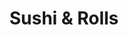 ---
layout: place
title: "Sushi & Rolls"
permalink: /michigan/livonia/sushi-rolls.html
stateAbbr: MI
stateName: Michigan
cityName: Livonia
seo:
  name: "Sushi & Rolls"
  type: Restaurant
  links: http://www.mimealtime.com/restaurant/sushiandrolls
description: "Down-to-earth sushi bar offering sashimi, clever rolls & other Japanese eats in a narrow space. Looking for sushi in Livonia, Michigan? Check out Sushi & Rol..."
place_id: ChIJ78M3ApCtJIgRkvJPIlsfJ90
photos:
  - name: >-
      places/ChIJ78M3ApCtJIgRkvJPIlsfJ90/photos/AeeoHcJiiJHE4B99RRMGNgWxTszoCD4W2mISP_v-dCAN7j9dLpj4-uZr0SId8-zHT-Oe3__6ZtY7k4xKi6Ch6UFcgbdpAQT4JsgcLvCjxITchkTO8bKPuYJ6QoeNTQDiJr1ERNxjYEG0y6TZcuRun2mBzpg03ok8UEiDzVja0ASkr_YWhiCPtdhZsWpuS71agllUfqwzfxzUrZwQXUtHJ-6BdMcYUvuDYkAa3xoj6yazQctm-f8q9cpkqn72Iuwh4LGELjxAP9s73RpjD-0SqFIPu9lZAhb2gJHR0412C8EPW3M-Fe9f25x54DsSgssZdZlpJ1-o1hT6ZkOzrUTNfr0jgYk94xgFg-9j9RYtyAqorIuOSJhsDj2iLcPW_Mhm5Zdd0wu5Ed7V4ESPx4PCXwbmc7pH24q-8Th1UmYIzK3MTgo
    widthPx: 4048
    heightPx: 3036
    authorAttributions:
      - displayName: Larry Scheer
        uri: https://maps.google.com/maps/contrib/112121401937978397541
        photoUri: >-
          https://lh3.googleusercontent.com/a-/ALV-UjXkSLEP7xzwQZJ0AcZT-aRFd1VAmQf6EgOz1MVIwPqXWu0XQXp31A=s100-p-k-no-mo
    flagContentUri: >-
      https://www.google.com/local/imagery/report/?cb_client=maps_api_places.places_api&image_key=!1e10!2sCIHM0ogKEICAgID4_d2rOA&hl=en-US
    googleMapsUri: >-
      https://www.google.com/maps/place//data=!3m4!1e2!3m2!1sCIHM0ogKEICAgID4_d2rOA!2e10!4m2!3m1!1s0x8824ad900237c3ef:0xdd271f5b224ff292
  - name: >-
      places/ChIJ78M3ApCtJIgRkvJPIlsfJ90/photos/AeeoHcKPBwoihux4gCwWN7-AftxoQUkiPptJpQ0JPgqSFeSD5yELvXbyjk2CFjW8qznwmy862ZlPXRko8_6uLTqlRijP_aKDQECwlu4d_L3NqFIQqT7SoDY9-r0-XTJxcH2XYOzqh8NNixnAo10NbgPuh5KiTDnpuZVToCNUNEemLnpkP62oLnW0nhTeJST3zbeAumvmlxg8rJVm6tvZMjqej8R5KkUZmXH6K6mOR21091RAhQ2_7vb1pU91gZiiiH--PQMJYZ0p94HnWctMIR_ERbzHsbVNHm0lhgFAwj2zy-Mj-8xe8xJCo5Iywvh0r6fzLmVXwK0grcyzQPQOCebaXBvtSagp30kwUeeLy_ig7rq0ELe20SBrt2dfW2EXIrakcqMm4QeQs27H_dWXf397hVx4fK903wUtOj41K5MbVVaxMw
    widthPx: 3648
    heightPx: 2736
    authorAttributions:
      - displayName: Carlos Ramirez
        uri: https://maps.google.com/maps/contrib/116137951057449519366
        photoUri: >-
          https://lh3.googleusercontent.com/a/ACg8ocKp0zKzsUB0E2nPNC7tJwGbwvb-kq5rtVkfcnWzqtPRj-uG446D=s100-p-k-no-mo
    flagContentUri: >-
      https://www.google.com/local/imagery/report/?cb_client=maps_api_places.places_api&image_key=!1e10!2sCIHM0ogKEICAgIC26YfEOg&hl=en-US
    googleMapsUri: >-
      https://www.google.com/maps/place//data=!3m4!1e2!3m2!1sCIHM0ogKEICAgIC26YfEOg!2e10!4m2!3m1!1s0x8824ad900237c3ef:0xdd271f5b224ff292
  - name: >-
      places/ChIJ78M3ApCtJIgRkvJPIlsfJ90/photos/AeeoHcL1cc10z1QBUtwSjDm6my7KAlXx6eTgH0bnP1XXR9QjnPwRVNiHhM6TmSaKvN4XY2kS8cxevs0p4AQbKMXLLde_n5915LZRzou7PviSXkk8_dinMKxmvKgpODdQm5iWcfd4FZmqFA5neudsA7xep8E2D4GQygpCsyVu_oRLsohEMvwqNhUc6YzWrGt9cbmOEqWDRX-id6GxhFUJn2ebnuuMLY9MrxxvT_6nGRc92fFCrzO2R1B6LNVocmKZk4rnGNqyl6r1-iYHvQ_S3YDmT-N_RrgYw2DfUAqvsBNklz9NTyYpC1j9Uxh5Hw5X13izff5zLeEng_HQzVvMElVyvSEdXYHTKD45iKeg3uzKCDsH0OMAIhD82IYPea4FwSnC1Jzgo2aAfgE1m--rzps-_gY5mHwmBJYZyr6zYEHkC4eokuk
    widthPx: 3000
    heightPx: 4000
    authorAttributions:
      - displayName: LD Martinez
        uri: https://maps.google.com/maps/contrib/106546595486109227982
        photoUri: >-
          https://lh3.googleusercontent.com/a-/ALV-UjWsFMupA7rpdC1uSwdkGbIrQt5uYe4fVVxpKXeGoMEB1gQxMpA6lQ=s100-p-k-no-mo
    flagContentUri: >-
      https://www.google.com/local/imagery/report/?cb_client=maps_api_places.places_api&image_key=!1e10!2sCIHM0ogKEICAgICN9ZrzxAE&hl=en-US
    googleMapsUri: >-
      https://www.google.com/maps/place//data=!3m4!1e2!3m2!1sCIHM0ogKEICAgICN9ZrzxAE!2e10!4m2!3m1!1s0x8824ad900237c3ef:0xdd271f5b224ff292
  - name: >-
      places/ChIJ78M3ApCtJIgRkvJPIlsfJ90/photos/AeeoHcLOgpOfBlEPcymEbR51XPnznJcZ_0zM8U4bLgz3jtc-D9hDr7b2YDVLZNsxnEX2dWQRmkb33YdgkGEzRirMTozBR0pTArd_RXMo6AuU5p12MYf0zsSTFScxdmxDa-EsaDdUux0Z6efG5ja5RJp8Byyu84_s71SuS25vccaRvhYxGhksuB69xUXiXrH9dAKSfyIxn_4Fjyi_iWnfWnWE0hR8mRSxoo8tBWLobOdVY3agVWhyE8-tcQmKwTYq7lH2G7zVN1kQM1p534dMmwJDF3VgqbWog0pwrLP1EzwKib-4tg33N2ceAfrEMyQeR92caStdpmrBc1bdbCCgT-uCGmyxKSnibOynTM7SHXVaZXM6At6BR_2Z6KNPSF2MsRh3TFM0uaJobZoDNBVRpfKQR05bzjG7HlrWVPb-QVIRUS-0Qg
    widthPx: 3024
    heightPx: 4032
    authorAttributions:
      - displayName: Sage Recaps
        uri: https://maps.google.com/maps/contrib/104575468813715090828
        photoUri: >-
          https://lh3.googleusercontent.com/a-/ALV-UjWMnDjDR-oR4ODFPKoXzW_L-LNanX709IEFncYkEAtpTCbPZdhX=s100-p-k-no-mo
    flagContentUri: >-
      https://www.google.com/local/imagery/report/?cb_client=maps_api_places.places_api&image_key=!1e10!2sCIHM0ogKEICAgIC1h4_WMw&hl=en-US
    googleMapsUri: >-
      https://www.google.com/maps/place//data=!3m4!1e2!3m2!1sCIHM0ogKEICAgIC1h4_WMw!2e10!4m2!3m1!1s0x8824ad900237c3ef:0xdd271f5b224ff292
  - name: >-
      places/ChIJ78M3ApCtJIgRkvJPIlsfJ90/photos/AeeoHcJK_zuesgSHEgnE7gSTQyWAelZKcxFOjyRu8SOHS8BojMc94SnJztlO5xljPk57nYThRu6hDIGrrsON00nICoclbFBphY9CZqPC6YdOIQyUsa9EGaZ2FaAzGfo8Nweogk4paElOKyFSEidwAywmOHNyaoTCqXO_C_c2AZxZ84tQxD5tezwmmp4wu7H5a1StEoQGwyQq_sZO_XfwPKD0GpcY9rRP6tKvcjRCVYDW2Loi621W8GpJdsEQyxyZFHu40Q25-MkDAMF_vHgcmhkH-5MIjsUgJiWqe4kIgxcIo6UnVrLb9EbhVT0S9Jqu7M1mlnOTTSdY3u-t9odIaQLucPmliyz5Frubg4GmQlB6EzqaLpsxVx6hN6zIiMsDTBj3niGgYcT5DgUwhR0rrYVvME2nHwMfR5WWTdZKQ-mxBOPY2DGJ
    widthPx: 3024
    heightPx: 4032
    authorAttributions:
      - displayName: Zhimin Yang
        uri: https://maps.google.com/maps/contrib/102119717820863224833
        photoUri: >-
          https://lh3.googleusercontent.com/a/ACg8ocIOtKQirML6svGtyQ4oVKZikDT1UCYtPGefj1cQ-TStD4A0Uw=s100-p-k-no-mo
    flagContentUri: >-
      https://www.google.com/local/imagery/report/?cb_client=maps_api_places.places_api&image_key=!1e10!2sCIHM0ogKEICAgICX2ODWlwE&hl=en-US
    googleMapsUri: >-
      https://www.google.com/maps/place//data=!3m4!1e2!3m2!1sCIHM0ogKEICAgICX2ODWlwE!2e10!4m2!3m1!1s0x8824ad900237c3ef:0xdd271f5b224ff292
  - name: >-
      places/ChIJ78M3ApCtJIgRkvJPIlsfJ90/photos/AeeoHcJoMsr30kB8XD1_m37WbIkP5Hz7XZGUQtXI1-EuG3Pg3epz6yo3qMyhMdINZ_e_1UfASK_9Yys3bE0JW9mShdwDAJOCSc96OIpWD56CjopPxGcBC6GMwr8nCmTDiEV0GIQQBLFPYQbwyxZCqI5jKaF-OCY-hpZFRgr1XwwkuSuP0rC614ovmGaKdjzvuFsRksMviotzJrJW18QrPb67oNewybuxt9l8zFRedSq2t7Tda0OIG9LHAv0ncRrLgvQbk4118akF6tYd7WE3VVLiwTirDyFFZwfCbrgD3kvgav5z2pOav9d8D1XGWkLD2s2UR8WRZMSe9dfRpPiiG77eiodbHWz5T7tPL1AqRqOmgKd0KeBrsiUZzvnp2L3dTbSA8pM0WQS1OdFBouyHhsuOY6ia2BBoxPq2WQnYzju1EJk
    widthPx: 3024
    heightPx: 4032
    authorAttributions:
      - displayName: Zhimin Yang
        uri: https://maps.google.com/maps/contrib/102119717820863224833
        photoUri: >-
          https://lh3.googleusercontent.com/a/ACg8ocIOtKQirML6svGtyQ4oVKZikDT1UCYtPGefj1cQ-TStD4A0Uw=s100-p-k-no-mo
    flagContentUri: >-
      https://www.google.com/local/imagery/report/?cb_client=maps_api_places.places_api&image_key=!1e10!2sCIHM0ogKEICAgICX2ODWew&hl=en-US
    googleMapsUri: >-
      https://www.google.com/maps/place//data=!3m4!1e2!3m2!1sCIHM0ogKEICAgICX2ODWew!2e10!4m2!3m1!1s0x8824ad900237c3ef:0xdd271f5b224ff292
  - name: >-
      places/ChIJ78M3ApCtJIgRkvJPIlsfJ90/photos/AeeoHcLQsYqmWmSdiEH0TarEJPI_g750uTJSqls1gc2C3sJ94bCLf1Hts8ilAUHQNOfCANCYLD2HgfPpzjBEuRBu8kQXtlHgKCwyfv_TKThmkZXRRC2xp7HgO40FagoNjnvxmiR3DptK9lXgJyRfttQBXmjayGOVBInXviJvMY-grMohJmbdDRdsDIQO4--uMqOR5tRgNehIbSHug430PV-HgU_vdV0X_8FkxODGN3kWf2xqwvcrM_cvF52PbRHz6pzjz0XDJmsKLaGUsnhwD8N1xNr2qXTLxeyoaX8mZqt9PahwAOHMBa3vRlkUAR7ArHxBr3tnDqYJNCNSN2YEjwKSEWKobkF11vsFJjj_yWuBLTTrw8VtbSinx5cB90z9hkGXuuLeHyeDszABivYs-_FggRtbx6UleBdDd32yGXbnHLc
    widthPx: 4080
    heightPx: 3072
    authorAttributions:
      - displayName: Nina T
        uri: https://maps.google.com/maps/contrib/100304207699364724351
        photoUri: >-
          https://lh3.googleusercontent.com/a-/ALV-UjW1dxiGzf71MDSQ87RK9AzPwLLDpC0gdCLa9CFGZUFGL5Ln2QOB=s100-p-k-no-mo
    flagContentUri: >-
      https://www.google.com/local/imagery/report/?cb_client=maps_api_places.places_api&image_key=!1e10!2sCIHM0ogKEICAgIC586P3YQ&hl=en-US
    googleMapsUri: >-
      https://www.google.com/maps/place//data=!3m4!1e2!3m2!1sCIHM0ogKEICAgIC586P3YQ!2e10!4m2!3m1!1s0x8824ad900237c3ef:0xdd271f5b224ff292
  - name: >-
      places/ChIJ78M3ApCtJIgRkvJPIlsfJ90/photos/AeeoHcIn5YIyL7TNfnJ8YvxQjePXuTp4wNZoWFPXzNCCr6EIMfsAKsFS-O2-GamO6usuWuZIVr9kyUYiCpoz_CzTX3C9wGvBNFbA7mhp5F44xYg61-Q-QgeUdQYZ5153h0phXlxxDmzESrD7J3D_3qJanyEkFGNUtq2ysu9BVXNQkT7cliWKJttjPFE-_JeZhPhBmUshanS_RgxUBinE0IrZFvx9BA71WxYuQA4iSOXoxIpeYHZVNwgrYEFkZMkYdSsCBs4aihNb7TF1Yz7fFy9rWG6Vk3gJWFjzvC9FTk78u8S8XhXYylYuw6HE0Pe_1nSCoaFDBkRDQKNlV2uaDnUYIK2nsaZwv2ReDbY-Xy4xg4zopdTEOmKNVJYBPe5peGs1-r2TPVOA4h1Sr72i2FtKUHYRAcXu7S9NGe_ax8EzJ7QiR6VW
    widthPx: 3024
    heightPx: 4032
    authorAttributions:
      - displayName: Rahul S
        uri: https://maps.google.com/maps/contrib/117205171398156774879
        photoUri: >-
          https://lh3.googleusercontent.com/a-/ALV-UjWe_1eS4jWJq2rEBztaPCR1OP-6jmOo-VXPjZquG-4DzH6snpWF=s100-p-k-no-mo
    flagContentUri: >-
      https://www.google.com/local/imagery/report/?cb_client=maps_api_places.places_api&image_key=!1e10!2sCIHM0ogKEICAgICv2Jf18gE&hl=en-US
    googleMapsUri: >-
      https://www.google.com/maps/place//data=!3m4!1e2!3m2!1sCIHM0ogKEICAgICv2Jf18gE!2e10!4m2!3m1!1s0x8824ad900237c3ef:0xdd271f5b224ff292
  - name: >-
      places/ChIJ78M3ApCtJIgRkvJPIlsfJ90/photos/AeeoHcJJZEnYoKhdJEzxgXR7Eiu3PAXzoyq7iWDPla2_3XyHpH2UAAhqUGMkwYZVOKjZC7UI7vLGVnaJ2ZzKVaHZ02SQ0OZ65CAfcbMRihfrTfTr2vQ54YctU5RPoomiOCHWqsWrg5Im4h-18tVik_Dim6RJ8PsNYjpSHIbEcq8uIlB1U8iJaVAfMTknx7aFijqnEuZ_YPT6IVCETzBB_yDYSCZ5iBJzwOLZnkcEvuoxeSXRphFFIjait309cjaVDLJ7Ape-i4zc9wS5uI3MPxy4J9ln-Mnu2gKIcdf4YeRM_wXuO8GLrCAVtMXTMbmF-pwXnUIepKX-bjKMSI2ji7sdVKPzE33-rsgyoe6-n-7LKtiI0-khY8XRQB0pow9tmbBZ5BxPeU8z-RoaI3jzfePCGKaAIwPbIVfrv5OqWOS0fssulw
    widthPx: 1836
    heightPx: 3264
    authorAttributions:
      - displayName: Mary Hodges
        uri: https://maps.google.com/maps/contrib/101890039557693290999
        photoUri: >-
          https://lh3.googleusercontent.com/a-/ALV-UjXp0dLeTj9nQqmEmhRf_nBH83rR-qS2riBcBZlkmbOJ5_uFjl3fPQ=s100-p-k-no-mo
    flagContentUri: >-
      https://www.google.com/local/imagery/report/?cb_client=maps_api_places.places_api&image_key=!1e10!2sCIHM0ogKEICAgIDE5oqYPA&hl=en-US
    googleMapsUri: >-
      https://www.google.com/maps/place//data=!3m4!1e2!3m2!1sCIHM0ogKEICAgIDE5oqYPA!2e10!4m2!3m1!1s0x8824ad900237c3ef:0xdd271f5b224ff292
  - name: >-
      places/ChIJ78M3ApCtJIgRkvJPIlsfJ90/photos/AeeoHcLa8DtrrJvJuJOtAWk_uoTWA4HpAoJD7dTW3KpcYqRKyVhi1GrVLVEGHp1_Xc0-dgVBsQDAiSyV2i55zciNxerqYAIgbMiQKAzU6HF6NOdNSYksUlkQzo9gE5Z6uxBKUTuPd1x_QpNomFI4h3e7a8RdR-on2MbxL9ZTMaYZ4EPfJtUKu_KG2zCIaCpDBXkTT9PBxa7D5iVND_lz676jxPksiZwSaJfj8sfrnoTU1CNAtK0vwHigpHaTfAgua1bgoYZ5fKWkX1sDp3FrcUnowOqe9y2TgAycMXWD5n3bETX-R3iyOAwbgQWP5pCTekyOHgaRoJdkkcbtoQxNBlFaiFEg5nF3rnGMeDcYhdJhkJq5nLELdPuZuGiEf0CBSV4OjoTHfmUk7CQ1pN6KV_Bq1UVbh3NMwuTpDLZSd-F7BKk
    widthPx: 2348
    heightPx: 2472
    authorAttributions:
      - displayName: Claudette Wilkins
        uri: https://maps.google.com/maps/contrib/103707277222957560863
        photoUri: >-
          https://lh3.googleusercontent.com/a-/ALV-UjXEnxGpY-fs7LB1S8yGsiRg71E-pDtkpibLbgKuVfODvoX-lw9I=s100-p-k-no-mo
    flagContentUri: >-
      https://www.google.com/local/imagery/report/?cb_client=maps_api_places.places_api&image_key=!1e10!2sCIHM0ogKEICAgIDEvYjgZg&hl=en-US
    googleMapsUri: >-
      https://www.google.com/maps/place//data=!3m4!1e2!3m2!1sCIHM0ogKEICAgIDEvYjgZg!2e10!4m2!3m1!1s0x8824ad900237c3ef:0xdd271f5b224ff292
address: 17382 Haggerty Rd, Livonia, MI 48152, USA
street: 17382 Haggerty Rd
city: Livonia
state: MI
zip: '48152'
country: USA
neighborhood: null
latitude: '42.414242'
longitude: '-83.431661'
accessibility_options:
  wheelchairAccessibleParking: true
  wheelchairAccessibleEntrance: true
  wheelchairAccessibleRestroom: true
  wheelchairAccessibleSeating: true
business_status: OPERATIONAL
name: Sushi & Rolls
google_maps_links:
  directionsUri: >-
    https://www.google.com/maps/dir//''/data=!4m7!4m6!1m1!4e2!1m2!1m1!1s0x8824ad900237c3ef:0xdd271f5b224ff292!3e0
  placeUri: https://maps.google.com/?cid=15935740282751939218
  writeAReviewUri: >-
    https://www.google.com/maps/place//data=!4m3!3m2!1s0x8824ad900237c3ef:0xdd271f5b224ff292!12e1
  reviewsUri: >-
    https://www.google.com/maps/place//data=!4m4!3m3!1s0x8824ad900237c3ef:0xdd271f5b224ff292!9m1!1b1
  photosUri: >-
    https://www.google.com/maps/place//data=!4m3!3m2!1s0x8824ad900237c3ef:0xdd271f5b224ff292!10e5
primary_type: Japanese Restaurant
opening_hours:
  regular: null
  current: null
secondary_opening_hours:
  regular:
    weekdayDescriptions: null
    type: null
  current:
    weekdayDescriptions: null
    type: null
phone: (734) 779-2141
price_level: PRICE_LEVEL_MODERATE
price_range: $10 &ndash; $20
rating: '4.4'
rating_count: 448
website: http://www.mimealtime.com/restaurant/sushiandrolls
reviews:
  - name: >-
      places/ChIJ78M3ApCtJIgRkvJPIlsfJ90/reviews/ChZDSUhNMG9nS0VJQ0FnTUNJMzl1cmFnEAE
    relativePublishTimeDescription: a week ago
    rating: 5
    text:
      text: >-
        My family and I were out of town, and my daughter decided she wanted to
        try Sushi for the first time.


        We decided on this place because they had a Chicken Teriyaki Sushi roll,
        which we figured might be the easiest for her to start with. But we all
        ordered several different types of Sushi so she could try different
        types.


        All the sushi was AMAZING! It was all freshly prepared and came out
        super quick. The staff was friendly and welcoming, and full of smiles :)


        Thank you guys for making my daughter's first sushi experience so
        awesome! She loved the Tempura California roll and is now a big time
        fan!


        We'll definitely be back when we are in your area again.
      languageCode: en
    originalText:
      text: >-
        My family and I were out of town, and my daughter decided she wanted to
        try Sushi for the first time.


        We decided on this place because they had a Chicken Teriyaki Sushi roll,
        which we figured might be the easiest for her to start with. But we all
        ordered several different types of Sushi so she could try different
        types.


        All the sushi was AMAZING! It was all freshly prepared and came out
        super quick. The staff was friendly and welcoming, and full of smiles :)


        Thank you guys for making my daughter's first sushi experience so
        awesome! She loved the Tempura California roll and is now a big time
        fan!


        We'll definitely be back when we are in your area again.
      languageCode: en
    authorAttribution:
      displayName: Dustin Mansfield
      uri: https://www.google.com/maps/contrib/107500120565508845360/reviews
      photoUri: >-
        https://lh3.googleusercontent.com/a-/ALV-UjWIVNrCK8MymmFaWy_3A2GkQCd5XQf5GNGJKRdSfAeztU8nnTA=s128-c0x00000000-cc-rp-mo
    publishTime: '2025-04-05T21:15:18.338153Z'
    flagContentUri: >-
      https://www.google.com/local/review/rap/report?postId=ChZDSUhNMG9nS0VJQ0FnTUNJMzl1cmFnEAE&d=17924085&t=1
    googleMapsUri: >-
      https://www.google.com/maps/reviews/data=!4m6!14m5!1m4!2m3!1sChZDSUhNMG9nS0VJQ0FnTUNJMzl1cmFnEAE!2m1!1s0x8824ad900237c3ef:0xdd271f5b224ff292
  - name: >-
      places/ChIJ78M3ApCtJIgRkvJPIlsfJ90/reviews/ChZDSUhNMG9nS0VJQ0FnSUN2MkpmMU1nEAE
    relativePublishTimeDescription: 4 months ago
    rating: 5
    text:
      text: >-
        If you’re looking for “sushi” nearby just try them out. Good value and
        decent food; good service with limited seating but a lot better than the
        chain Chinese place across the street.
      languageCode: en
    originalText:
      text: >-
        If you’re looking for “sushi” nearby just try them out. Good value and
        decent food; good service with limited seating but a lot better than the
        chain Chinese place across the street.
      languageCode: en
    authorAttribution:
      displayName: Rahul S
      uri: https://www.google.com/maps/contrib/117205171398156774879/reviews
      photoUri: >-
        https://lh3.googleusercontent.com/a-/ALV-UjWe_1eS4jWJq2rEBztaPCR1OP-6jmOo-VXPjZquG-4DzH6snpWF=s128-c0x00000000-cc-rp-mo-ba5
    publishTime: '2024-12-07T21:33:45.709031Z'
    flagContentUri: >-
      https://www.google.com/local/review/rap/report?postId=ChZDSUhNMG9nS0VJQ0FnSUN2MkpmMU1nEAE&d=17924085&t=1
    googleMapsUri: >-
      https://www.google.com/maps/reviews/data=!4m6!14m5!1m4!2m3!1sChZDSUhNMG9nS0VJQ0FnSUN2MkpmMU1nEAE!2m1!1s0x8824ad900237c3ef:0xdd271f5b224ff292
  - name: >-
      places/ChIJ78M3ApCtJIgRkvJPIlsfJ90/reviews/ChdDSUhNMG9nS0VJQ0FnTUN3bEtiNzl3RRAB
    relativePublishTimeDescription: 3 weeks ago
    rating: 1
    text:
      text: >-
        Nope. Got spring roll special $6, it was only 2 small rolls cut into
        halves. How cheap and chintzy. They were ok. Sumo roll and veggie roll
        was basic and lackluster. Got the glass noodle with vegetables special
        and it was all onions and gloppy noodles uhg. $6.99. Took one bite and
        sent it back and they argued with me to take it off the bill. Basically
        told me too bad I ordered it. I told them it was unacceptable and they
        didn’t offer me anything to replace it. Finally they conceded and told
        me next time they won’t do that. Your right. Won’t be back.
      languageCode: en
    originalText:
      text: >-
        Nope. Got spring roll special $6, it was only 2 small rolls cut into
        halves. How cheap and chintzy. They were ok. Sumo roll and veggie roll
        was basic and lackluster. Got the glass noodle with vegetables special
        and it was all onions and gloppy noodles uhg. $6.99. Took one bite and
        sent it back and they argued with me to take it off the bill. Basically
        told me too bad I ordered it. I told them it was unacceptable and they
        didn’t offer me anything to replace it. Finally they conceded and told
        me next time they won’t do that. Your right. Won’t be back.
      languageCode: en
    authorAttribution:
      displayName: Lin H
      uri: https://www.google.com/maps/contrib/105785713215697478495/reviews
      photoUri: >-
        https://lh3.googleusercontent.com/a-/ALV-UjWhynaW0mUxPlNMbNPHvOAQEZ_Sa9llGuAaST65YOaClv6veG6b=s128-c0x00000000-cc-rp-mo-ba4
    publishTime: '2025-03-16T23:39:36.644679Z'
    flagContentUri: >-
      https://www.google.com/local/review/rap/report?postId=ChdDSUhNMG9nS0VJQ0FnTUN3bEtiNzl3RRAB&d=17924085&t=1
    googleMapsUri: >-
      https://www.google.com/maps/reviews/data=!4m6!14m5!1m4!2m3!1sChdDSUhNMG9nS0VJQ0FnTUN3bEtiNzl3RRAB!2m1!1s0x8824ad900237c3ef:0xdd271f5b224ff292
  - name: >-
      places/ChIJ78M3ApCtJIgRkvJPIlsfJ90/reviews/ChdDSUhNMG9nS0VJQ0FnSUMxaDRfV2t3RRAB
    relativePublishTimeDescription: a year ago
    rating: 4
    text:
      text: >-
        I recently ordered dinner from Sushi and Rolls in Livonia, and it was
        quite an experience! First up was the Tempura California Roll. It scored
        an 8/10 for me, perfectly crispy and flavorful. Then came the Cancun
        Roll, topped with mangoes that added a delightful balance of sweetness -
        a solid 9/10. The Dynamite Roll was another highlight; deep-fried to
        perfection, it was an absolute delight and also earned a 9/10.


        My husband tried the Bibim-Bob with Beef and loved it, giving it a 9/10.
        We also tried the Wednesday Special, which included the Las Vegas &
        American Dream rolls. Unfortunately, these were a bit of a letdown due
        to the excessive cream cheese, which overpowered the other flavors,
        leading to a score of 4/10. However, I believe that with less cream
        cheese, they could potentially reach a 7.


        The Miso Soup was good, earning an 8/10 - a comforting and tasty choice.
        The Octopus Nigiri was also enjoyable, deserving an 8/10. However, the
        Glass Noodles didn't quite hit the mark for me, scoring only a 3/10 as I
        didn't quite like them.


        Overall, I loved most of the dishes here at Sushi and Rolls. The quality
        and flavors were impressive, and I'm definitely planning to order again
        to try more of their offerings.
      languageCode: en
    originalText:
      text: >-
        I recently ordered dinner from Sushi and Rolls in Livonia, and it was
        quite an experience! First up was the Tempura California Roll. It scored
        an 8/10 for me, perfectly crispy and flavorful. Then came the Cancun
        Roll, topped with mangoes that added a delightful balance of sweetness -
        a solid 9/10. The Dynamite Roll was another highlight; deep-fried to
        perfection, it was an absolute delight and also earned a 9/10.


        My husband tried the Bibim-Bob with Beef and loved it, giving it a 9/10.
        We also tried the Wednesday Special, which included the Las Vegas &
        American Dream rolls. Unfortunately, these were a bit of a letdown due
        to the excessive cream cheese, which overpowered the other flavors,
        leading to a score of 4/10. However, I believe that with less cream
        cheese, they could potentially reach a 7.


        The Miso Soup was good, earning an 8/10 - a comforting and tasty choice.
        The Octopus Nigiri was also enjoyable, deserving an 8/10. However, the
        Glass Noodles didn't quite hit the mark for me, scoring only a 3/10 as I
        didn't quite like them.


        Overall, I loved most of the dishes here at Sushi and Rolls. The quality
        and flavors were impressive, and I'm definitely planning to order again
        to try more of their offerings.
      languageCode: en
    authorAttribution:
      displayName: Sage Recaps
      uri: https://www.google.com/maps/contrib/104575468813715090828/reviews
      photoUri: >-
        https://lh3.googleusercontent.com/a-/ALV-UjWMnDjDR-oR4ODFPKoXzW_L-LNanX709IEFncYkEAtpTCbPZdhX=s128-c0x00000000-cc-rp-mo-ba5
    publishTime: '2024-01-04T03:47:01.064596Z'
    flagContentUri: >-
      https://www.google.com/local/review/rap/report?postId=ChdDSUhNMG9nS0VJQ0FnSUMxaDRfV2t3RRAB&d=17924085&t=1
    googleMapsUri: >-
      https://www.google.com/maps/reviews/data=!4m6!14m5!1m4!2m3!1sChdDSUhNMG9nS0VJQ0FnSUMxaDRfV2t3RRAB!2m1!1s0x8824ad900237c3ef:0xdd271f5b224ff292
  - name: >-
      places/ChIJ78M3ApCtJIgRkvJPIlsfJ90/reviews/ChdDSUhNMG9nS0VJQ0FnTUNnOE9hb25nRRAB
    relativePublishTimeDescription: a month ago
    rating: 5
    text:
      text: >-
        We always have a good meal at this small eatery.  This is my daughter’s
        favorite place to eat.  They always make her plate cute and decorative
        and it makes her feel so special.  The food is very tasty I love the
        specials they have on the chalkboard.  Service is fast and friendly. 
        For lunch I love the Bento box and for dinner the ramen noodles (I have
        chicken added) or Firecracker/Lion king or heart attack roll is great.
      languageCode: en
    originalText:
      text: >-
        We always have a good meal at this small eatery.  This is my daughter’s
        favorite place to eat.  They always make her plate cute and decorative
        and it makes her feel so special.  The food is very tasty I love the
        specials they have on the chalkboard.  Service is fast and friendly. 
        For lunch I love the Bento box and for dinner the ramen noodles (I have
        chicken added) or Firecracker/Lion king or heart attack roll is great.
      languageCode: en
    authorAttribution:
      displayName: C Hargrove
      uri: https://www.google.com/maps/contrib/107988023036683408703/reviews
      photoUri: >-
        https://lh3.googleusercontent.com/a/ACg8ocLsFuMR3_IqDG0Gy3FPlw9qwZ6gzKzxZAQZ4XJz_bs_fz5fZA=s128-c0x00000000-cc-rp-mo-ba3
    publishTime: '2025-02-13T14:50:41.355738Z'
    flagContentUri: >-
      https://www.google.com/local/review/rap/report?postId=ChdDSUhNMG9nS0VJQ0FnTUNnOE9hb25nRRAB&d=17924085&t=1
    googleMapsUri: >-
      https://www.google.com/maps/reviews/data=!4m6!14m5!1m4!2m3!1sChdDSUhNMG9nS0VJQ0FnTUNnOE9hb25nRRAB!2m1!1s0x8824ad900237c3ef:0xdd271f5b224ff292
parking_options:
  freeParkingLot: true
  freeStreetParking: true
  paidStreetParking: false
  valetParking: false
payment_options:
  acceptsCreditCards: true
  acceptsDebitCards: true
  acceptsCashOnly: false
allow_dogs: null
curbside_pickup: true
delivery: true
dine_in: true
good_for_children: true
good_for_groups: true
good_for_sports: false
live_music: false
menu_for_children: false
outdoor_seating: null
reservable: null
restroom: true
serves_beer: false
serves_breakfast: false
serves_brunch: false
serves_cocktails: false
serves_coffee: false
serves_dinner: true
serves_dessert: true
serves_lunch: true
serves_vegetarian_food: true
serves_wine: false
takeout: true
summary: >-
  Down-to-earth sushi bar offering sashimi, clever rolls & other Japanese eats
  in a narrow space.

---